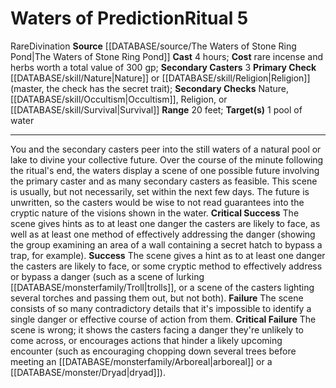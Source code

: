 ﻿---
cost: rare incense and herbs worth a total value of 300 gp
heighten_level: '5'
id: '43'
level: '5'
name: Waters of Prediction
primary_check: '[[DATABASE/skill/Nature|Nature]] or [[DATABASE/skill/Religion|Religion]]
  (master, the check has the [[DATABASE/trait/Secret|secret]] trait)'
range: 20 feet
rarity: Rare
school: Divination
secondary_casters: '3'
secondary_check: Nature, [[DATABASE/skill/Occultism|Occultism]] , Religion, or [[DATABASE/skill/Survival|Survival]]
source: '[[DATABASE/source/The Waters of Stone Ring Pond|The Waters of Stone Ring
  Pond]]'
target: 1 pool of water
trait:
- '[[DATABASE/trait/Divination|Divination]]'
- '[[DATABASE/trait/Rare|Rare]]'
type: Ritual

---
# Waters of Prediction<span class="item-type">Ritual 5</span>

<span class="trait-rare item-trait">Rare</span><span class="item-trait">Divination</span>
**Source** [[DATABASE/source/The Waters of Stone Ring Pond|The Waters of Stone Ring Pond]]
**Cast** 4 hours; **Cost** rare incense and herbs worth a total value of 300 gp; **Secondary Casters** 3
**Primary Check** [[DATABASE/skill/Nature|Nature]] or [[DATABASE/skill/Religion|Religion]] (master, the check has the secret trait); **Secondary Checks** Nature, [[DATABASE/skill/Occultism|Occultism]], Religion, or [[DATABASE/skill/Survival|Survival]]
**Range** 20 feet; **Target(s)** 1 pool of water

---
You and the secondary casters peer into the still waters of a natural pool or lake to divine your collective future. Over the course of the minute following the ritual's end, the waters display a scene of one possible future involving the primary caster and as many secondary casters as feasible. This scene is usually, but not necessarily, set within the next few days. The future is unwritten, so the casters would be wise to not read guarantees into the cryptic nature of the visions shown in the water.
**Critical Success** The scene gives hints as to at least one danger the casters are likely to face, as well as at least one method of effectively addressing the danger (showing the group examining an area of a wall containing a secret hatch to bypass a trap, for example).
**Success** The scene gives a hint as to at least one danger the casters are likely to face, or some cryptic method to effectively address or bypass a danger (such as a scene of lurking [[DATABASE/monsterfamily/Troll|trolls]], or a scene of the casters lighting several torches and passing them out, but not both).
**Failure** The scene consists of so many contradictory details that it's impossible to identify a single danger or effective course of action from them.
**Critical Failure** The scene is wrong; it shows the casters facing a danger they're unlikely to come across, or encourages actions that hinder a likely upcoming encounter (such as encouraging chopping down several trees before meeting an [[DATABASE/monsterfamily/Arboreal|arboreal]] or a [[DATABASE/monster/Dryad|dryad]]).